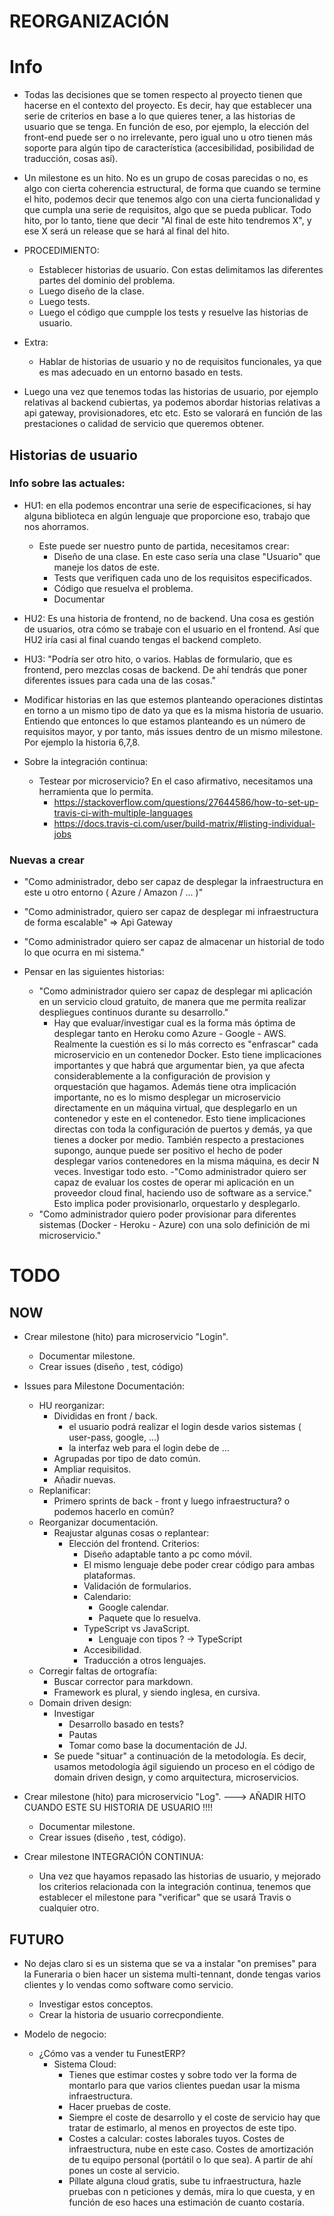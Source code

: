 # REORGANIZACIÓN

# Info

- Todas las decisiones que se tomen respecto al proyecto tienen que hacerse en el contexto del proyecto. Es decir, hay que establecer una serie de criterios en base a lo que quieres tener, a las historias de usuario que se tenga. En función de eso, por ejemplo, la elección del front-end puede ser o no irrelevante, pero igual uno u otro tienen más soporte para algún tipo de característica (accesibilidad, posibilidad de traducción, cosas así).

- Un milestone es un hito. No es un grupo de cosas parecidas o no, es algo con cierta coherencia estructural, de forma que cuando se termine el hito, podemos decir que tenemos algo con una cierta funcionalidad y que cumpla una serie de requisitos, algo que se pueda publicar. Todo hito, por lo tanto, tiene que decir "Al final de este hito tendremos X", y ese X será un release que se hará al final del hito.

- PROCEDIMIENTO:
	- Establecer historias de usuario. Con estas delimitamos las diferentes partes del dominio del problema.
	- Luego diseño de la clase.
	- Luego tests.
	- Luego el código que cumpple los tests y resuelve las historias de usuario.

- Extra:
	- Hablar de historias de usuario y no de requisitos funcionales, ya que es mas adecuado en un entorno basado en tests. 

- Luego una vez que tenemos todas las historias de usuario, por ejemplo relativas al backend cubiertas, ya podemos abordar historias relativas a api gateway, provisionadores, etc etc. Esto se valorará en función de las prestaciones o calidad de servicio que queremos obtener.

## Historias de usuario

### Info sobre las actuales:

- HU1: en ella podemos encontrar una serie de especificaciones, si hay alguna biblioteca en algún lenguaje que proporcione eso, trabajo que nos ahorramos.
	- Este puede ser nuestro punto de partida, necesitamos crear: 
		- Diseño de una clase. En este caso sería una clase "Usuario" que maneje los datos de este.
		- Tests que verifiquen cada uno de los requisitos especificados.
		- Código que resuelva el problema.
		- Documentar

- HU2: Es una historia de frontend, no de backend. Una cosa es gestión de usuarios, otra cómo se trabaje con el usuario en el frontend. Así que HU2 iría casi al final cuando tengas el backend completo.

- HU3: "Podría ser otro hito, o varios. Hablas de formulario, que es frontend, pero mezclas cosas de backend. De ahí tendrás que poner diferentes issues para cada una de las cosas."

- Modificar historias en las que estemos planteando operaciones distintas en torno a un mismo tipo de dato ya que es la misma historia de usuario. Entiendo que entonces lo que estamos planteando es un número de requisitos mayor, y por tanto, más issues dentro de un mismo milestone. Por ejemplo la historia 6,7,8.

- Sobre la integración continua:
	- Testear por microservicio? En el caso afirmativo, necesitamos una herramienta que lo permita.
		- https://stackoverflow.com/questions/27644586/how-to-set-up-travis-ci-with-multiple-languages
		- https://docs.travis-ci.com/user/build-matrix/#listing-individual-jobs


### Nuevas a crear

- "Como administrador, debo ser capaz de desplegar la infraestructura en este u otro entorno ( Azure / Amazon / ... )"
- "Como administrador, quiero ser capaz de desplegar mi infraestructura de forma escalable" => Api Gateway
- "Como administrador quiero ser capaz de almacenar un historial de todo lo que ocurra en mi sistema."

- Pensar en las siguientes historias:
	- "Como administrador quiero ser capaz de desplegar mi aplicación en un servicio cloud gratuito, de manera que me permita realizar despliegues continuos durante su desarrollo."
		- Hay que evaluar/investigar cual es la forma más óptima de desplegar tanto en Heroku como Azure - Google - AWS. Realmente la cuestión es si lo más correcto es "enfrascar" cada microservicio en un contenedor Docker. Esto tiene implicaciones importantes y que habrá que argumentar bien, ya que afecta considerablemente a la configuración de provision y orquestación que hagamos. Además tiene otra implicación importante, no es lo mismo desplegar un microservicio directamente en un máquina virtual, que desplegarlo en un contenedor y este en el contenedor. Esto tiene implicaciones directas con toda la configuración de puertos y demás, ya que tienes a docker por medio. También respecto a prestaciones supongo, aunque puede ser positivo el hecho de poder desplegar varios contenedores en la misma máquina, es decir N veces. Investigar todo esto.
	-"Como administrador quiero ser capaz de evaluar los costes de operar mi aplicación en un proveedor cloud final, haciendo uso de software as a service." Esto implica poder provisionarlo, orquestarlo y desplegarlo.
	- "Como administrador quiero poder provisionar para diferentes sistemas (Docker - Heroku - Azure) con una solo definición de mi microservicio."

# TODO

## NOW

- Crear milestone (hito) para microservicio "Login".
	- Documentar milestone.
	- Crear issues (diseño , test, código)

- Issues para Milestone Documentación:
	- HU reorganizar: 
		- Divididas en front / back.
			- el usuario podrá realizar el login desde varios sistemas ( user-pass, google, ...)
			- la interfaz web para el login debe de ...
		- Agrupadas por tipo de dato común.
		- Ampliar requisitos.
		- Añadir nuevas.
	- Replanificar:
		- Primero sprints de back - front y luego infraestructura? o podemos hacerlo en común?
	- Reorganizar documentación.
		- Reajustar algunas cosas o replantear:
			- Elección del frontend. Criterios:
				- Diseño adaptable tanto a pc como móvil.
				- El mismo lenguaje debe poder crear código para ambas plataformas.
				- Validación de formularios.
				- Calendario: 
					- Google calendar.
					- Paquete que lo resuelva.
				- TypeScript vs JavaScript.
					- Lenguaje con tipos ? -> TypeScript
				- Accesibilidad.
				- Traducción a otros lenguajes.
	- Corregir faltas de ortografía:
		- Buscar corrector para markdown.
		- Framework es plural, y siendo inglesa, en cursiva.
	- Domain driven design:
		- Investigar
			- Desarrollo basado en tests?
			- Pautas
			- Tomar como base la documentación de JJ.
		- Se puede "situar" a continuación de la metodología. Es decir, usamos metodología ágil siguiendo un proceso en el código de domain driven design, y como arquitectura, microservicios.

- Crear milestone (hito) para microservicio "Log". ---> AÑADIR HITO CUANDO ESTE SU HISTORIA DE USUARIO !!!!
	- Documentar milestone.
	- Crear issues (diseño , test, código).

- Crear milestone INTEGRACIÓN CONTINUA:
	- Una vez que hayamos repasado las historias de usuario, y mejorado los criterios relacionada con la integración continua, tenemos que establecer el  milestone para "verificar" que se usará Travis o cualquier otro.






## FUTURO

- No dejas claro si es un sistema que se va a instalar "on premises" para la Funeraria o bien hacer un sistema multi-tennant, donde tengas varios clientes y lo vendas como software como servicio.
	- Investigar estos conceptos.
	- Crear la historia de usuario correcpondiente.

- Modelo de negocio:
	- ¿Cómo vas a vender tu FunestERP?
		- Sistema Cloud: 
			- Tienes que estimar costes y sobre todo ver la forma de montarlo para que varios clientes puedan usar la misma infraestructura.
			- Hacer pruebas de coste.
			- Siempre el coste de desarrollo y el coste de servicio hay que tratar de estimarlo, al menos en proyectos de este tipo.
			- Costes a calcular: costes laborales tuyos. Costes de infraestructura, nube en este caso. Costes de amortización de tu equipo personal (portátil o lo que sea). A partir de ahí pones un coste al servicio.
			- Píllate alguna cloud gratis, sube tu infraestructura, hazle pruebas con n peticiones y demás, mira lo que cuesta, y en función de eso haces una estimación de cuanto costaría.


 

